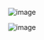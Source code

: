 ![image](https://github.com/LawrenceDavy/configure-ad/assets/24421979/226632af-8eed-470f-995d-a331042e6b75)

![image](https://github.com/LawrenceDavy/configure-ad/assets/24421979/e3fe660f-8131-4559-92d7-60ac24f550a3)
